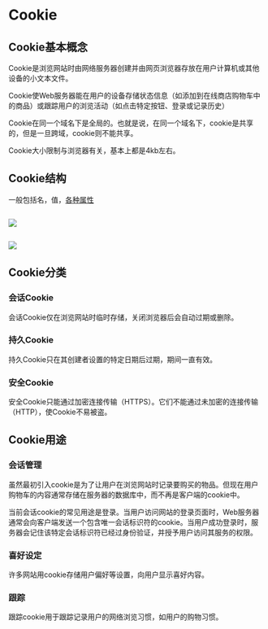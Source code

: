 

# Cookie

## Cookie基本概念

Cookie是浏览网站时由网络服务器创建并由网页浏览器存放在用户计算机或其他设备的小文本文件。

Cookie使Web服务器能在用户的设备存储状态信息（如添加到在线商店购物车中的商品）或跟踪用户的浏览活动（如点击特定按钮、登录或记录历史）

Cookie在同一个域名下是全局的。也就是说，在同一个域名下，cookie是共享的，但是一旦跨域，cookie则不能共享。

Cookie大小限制与浏览器有关，基本上都是4kb左右。

## Cookie结构

一般包括名，值，[各种属性](https://zh.wikipedia.org/zh-hans/Cookie)

<img :src="$withBase='/img/cookie-1.png'" class="align-center" />

![](F:/TalkFreely/learn-demo/docs/docs/.vuepress/public/img/cookie-1.png)

<img :src="$withBase='/img/cookie-2.png'" class="align-center" />

![](F:/TalkFreely/learn-demo/docs/docs/.vuepress/public/img/cookie-2.png) 

## Cookie分类

### 会话Cookie

会话Cookie仅在浏览网站时临时存储，关闭浏览器后会自动过期或删除。

### 持久Cookie

持久Cookie只在其创建者设置的特定日期后过期，期间一直有效。

### 安全Cookie

安全Cookie只能通过加密连接传输（HTTPS）。它们不能通过未加密的连接传输（HTTP），使Cookie不易被盗。

## Cookie用途

### 会话管理

虽然最初引入cookie是为了让用户在浏览网站时记录要购买的物品。但现在用户购物车的内容通常存储在服务器的数据库中，而不再是客户端的cookie中。

当前会话cookie的常见用途是登录。当用户访问网站的登录页面时，Web服务器通常会向客户端发送一个包含唯一会话标识符的cookie。当用户成功登录时，服务器会记住该特定会话标识符已经过身份验证，并授予用户访问其服务的权限。

### 喜好设定

许多网站用cookie存储用户偏好等设置，向用户显示喜好内容。

### 跟踪

跟踪cookie用于跟踪记录用户的网络浏览习惯，如用户的购物习惯。